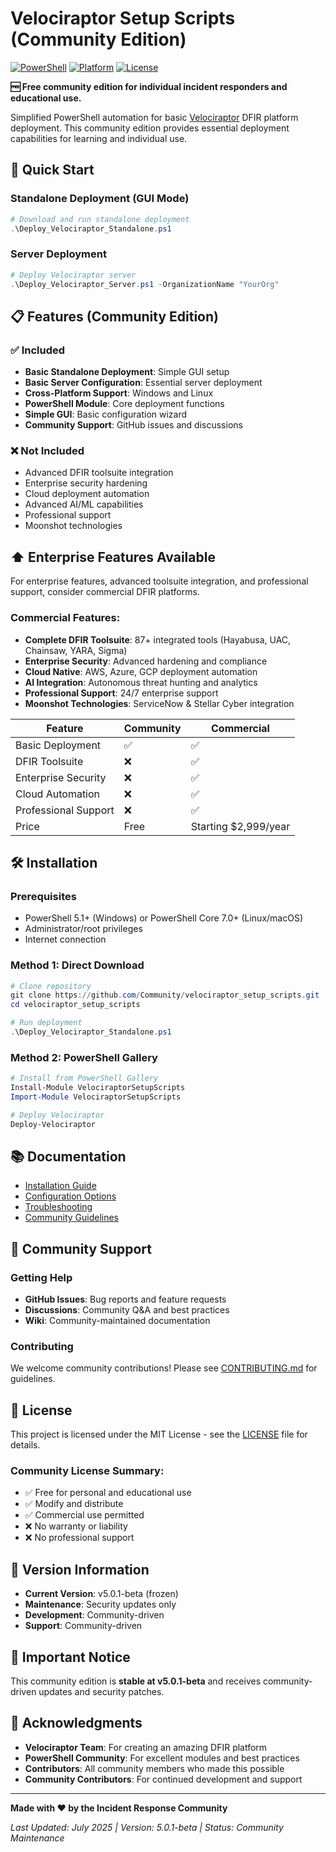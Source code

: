 # Velociraptor Setup Scripts (Community Edition)

[![PowerShell](https://img.shields.io/badge/PowerShell-5.1%2B%20%7C%20Core%207.0%2B-blue?logo=powershell)](https://github.com/PowerShell/PowerShell)
[![Platform](https://img.shields.io/badge/Platform-Windows%20%7C%20Linux-green?logo=microsoft)](README.md)
[![License](https://img.shields.io/badge/License-MIT-yellow?logo=opensource)](LICENSE)

**🆓 Free community edition for individual incident responders and educational use.**

Simplified PowerShell automation for basic [Velociraptor](https://docs.velociraptor.app/) DFIR platform deployment. This community edition provides essential deployment capabilities for learning and individual use.

## 🚀 **Quick Start**

### Standalone Deployment (GUI Mode)
```powershell
# Download and run standalone deployment
.\Deploy_Velociraptor_Standalone.ps1
```

### Server Deployment  
```powershell
# Deploy Velociraptor server
.\Deploy_Velociraptor_Server.ps1 -OrganizationName "YourOrg"
```

## 📋 **Features (Community Edition)**

### ✅ **Included**
- **Basic Standalone Deployment**: Simple GUI setup
- **Basic Server Configuration**: Essential server deployment
- **Cross-Platform Support**: Windows and Linux
- **PowerShell Module**: Core deployment functions
- **Simple GUI**: Basic configuration wizard
- **Community Support**: GitHub issues and discussions

### ❌ **Not Included** 
- Advanced DFIR toolsuite integration
- Enterprise security hardening
- Cloud deployment automation
- Advanced AI/ML capabilities
- Professional support
- Moonshot technologies

## ⬆️ **Enterprise Features Available**

For enterprise features, advanced toolsuite integration, and professional support, consider commercial DFIR platforms.

### Commercial Features:
- **Complete DFIR Toolsuite**: 87+ integrated tools (Hayabusa, UAC, Chainsaw, YARA, Sigma)
- **Enterprise Security**: Advanced hardening and compliance
- **Cloud Native**: AWS, Azure, GCP deployment automation  
- **AI Integration**: Autonomous threat hunting and analytics
- **Professional Support**: 24/7 enterprise support
- **Moonshot Technologies**: ServiceNow & Stellar Cyber integration

| Feature | Community | Commercial |
|---------|-----------|------------|
| Basic Deployment | ✅ | ✅ |
| DFIR Toolsuite | ❌ | ✅ |
| Enterprise Security | ❌ | ✅ |
| Cloud Automation | ❌ | ✅ |
| Professional Support | ❌ | ✅ |
| Price | Free | Starting $2,999/year |

## 🛠️ **Installation**

### Prerequisites
- PowerShell 5.1+ (Windows) or PowerShell Core 7.0+ (Linux/macOS)
- Administrator/root privileges
- Internet connection

### Method 1: Direct Download
```powershell
# Clone repository
git clone https://github.com/Community/velociraptor_setup_scripts.git
cd velociraptor_setup_scripts

# Run deployment  
.\Deploy_Velociraptor_Standalone.ps1
```

### Method 2: PowerShell Gallery
```powershell
# Install from PowerShell Gallery
Install-Module VelociraptorSetupScripts
Import-Module VelociraptorSetupScripts

# Deploy Velociraptor
Deploy-Velociraptor
```

## 📚 **Documentation**

- [Installation Guide](docs/installation.md)
- [Configuration Options](docs/configuration.md) 
- [Troubleshooting](docs/troubleshooting.md)
- [Community Guidelines](docs/community.md)

## 🤝 **Community Support**

### Getting Help
- **GitHub Issues**: Bug reports and feature requests
- **Discussions**: Community Q&A and best practices
- **Wiki**: Community-maintained documentation

### Contributing
We welcome community contributions! Please see [CONTRIBUTING.md](CONTRIBUTING.md) for guidelines.

## 📄 **License**

This project is licensed under the MIT License - see the [LICENSE](LICENSE) file for details.

### Community License Summary:
- ✅ Free for personal and educational use
- ✅ Modify and distribute
- ✅ Commercial use permitted
- ❌ No warranty or liability
- ❌ No professional support

## 🔄 **Version Information**

- **Current Version**: v5.0.1-beta (frozen)
- **Maintenance**: Security updates only
- **Development**: Community-driven
- **Support**: Community-driven

## 🚨 **Important Notice**

This community edition is **stable at v5.0.1-beta** and receives community-driven updates and security patches.

## 🙏 **Acknowledgments**

- **Velociraptor Team**: For creating an amazing DFIR platform
- **PowerShell Community**: For excellent modules and best practices  
- **Contributors**: All community members who made this possible
- **Community Contributors**: For continued development and support

---

**Made with ❤️ by the Incident Response Community**

*Last Updated: July 2025 | Version: 5.0.1-beta | Status: Community Maintenance*